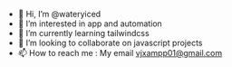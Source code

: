 - 👋 Hi, I’m @wateryiced
- 👀 I’m interested in app and automation
- 🌱 I’m currently learning tailwindcss
- 💞️ I’m looking to collaborate on javascript projects
- 📫 How to reach me : My email vjxampp01@gmail.com

<!---
wateryiced/wateryiced is a ✨ special ✨ repository because its `README.md` (this file) appears on your GitHub profile.
You can click the Preview link to take a look at your changes.
--->
